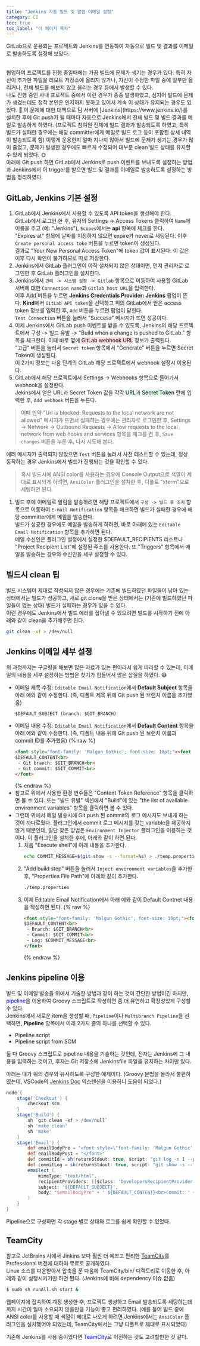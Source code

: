 ```yaml
---
title: "Jenkins 자동 빌드 및 알람 이메일 설정"
category: CI
toc: true
toc_label: "이 페이지 목차"
---
```


GitLab으로 운용되는 프로젝트와 Jenkins를 연동하여 자동으로 빌드 및 결과를 이메일로 발송하도록 설정해 보았다.

<br>
협업하여 프로젝트를 진행 중일때에는 가끔 빌드에 문제가 생기는 경우가 있다. 특히 자신이 추가한 파일을 리모트 저장소에 올리지 않거나, 자신이 수정한 파일 중에 일부만 올리거나, 전체 빌드를 해보지 않고 올리는 경우 등에서 발생할 수 있다.

<br>
나도 진행 중인 사내 프로젝트 중에서 이런 경우가 종종 발생하였고, 심지어 빌드에 문제가 생겼는데도 정작 본인은 인지하지 못하고 있어서 계속 이 상태가 유지되는 경우도 있었다. 🚩  
이 문제에 대한 대책으로 팀 서버에 [Jenkins](https://www.jenkins.io/)를 설치한 후에 Git push가 될 때마다 자동으로 Jenkins에서 전체 빌드 및 빌드 결과를 메일로 발송하게 하였다. (프로젝트 참여원 전체에 빌드 결과가 발송되도록 하였고, 특히 빌드가 실패한 경우에는 해당 committer에게 메일로 빌드 로그 등이 포함된 상세 내역이 발송되도록 함)  
이렇게 운용한지 얼마 지나지 않아서 빌드에 문제가 생기는 경우가 많이 줄었고, 문제가 발생한 경우에도 빠르게 수정되어 대부분 clean 빌드 상태를 유지할 수 있게 되었다. 🌞

<br>
아래에 Git push 하면 GitLab에서 Jenkins로 push 이벤트를 보내도록 설정하는 방법과 Jenkins에서 이 trigger를 받으면 빌드 및 결과를 이메일로 발송하도록 설정하는 방법을 정리하였다.

## GitLab, Jenkins 기본 설정
1. GitLab에서 Jenkins에서 사용할 수 있도록 API token을 생성해야 한다.  
GitLab에서 로그인 한 후, 유저의 Settings -> Access Tokens 클릭하여 `Name`에 이름을 주고 (예: "Jenkins"), `Scopes`에서는 **api** 항목에 체크를 한다.  
"Expires at" 항목에 날짜를 지정하지 않으면 expire가 never로 세팅된다. 이후 `Create personal access toke` 버튼을 누르면 token이 생성된다.  
결과로 "Your New Personal Access Token"에 token 값이 표시된다. 이 값은 이후 다시 확인이 불가하므로 따로 저장한다.
1. Jenkins에서 GitLab 플러그인이 아직 설치되지 않은 상태이면, 먼저 관리자로 로그인한 후 GitLab 플러그인을 설치한다.
1. Jenkins에서 `관리 -> 시스템 설정 -> Gitlab` 항목으로 이동하여 사용할 GitLab 서버에 대한 `Connection name`과 `Gitlab host URL`을 입력한다.  
이후 Add 버튼을 누르면 **Jenkins Credentials Provider: Jenkins** 팝업이 뜬다. **Kind**에서 `GitLab API token`을 선택하고 위의 GitLab에서 얻은 access token 정보를 입력한 후, `Add` 버튼을 누르면 팝업이 닫힌다.  
`Test Connection` 버튼을 눌러서 "Success" 메시지가 뜨면 성공이다.
1. 이제 Jenkins에서 GitLab push 이벤트를 받을 수 있도록, Jenkins의 해당 프로젝트에서 구성 -> 빌드 유발 -> "Build when a change is pushed to GitLab." 항목을 체크한다. 이때 바로 옆에 <mark style='background-color: #ffdce0'>GitLab webhook URL</mark> 정보가 출력된다.  
"고급" 버튼을 눌러서 `Secret token` 항목에서 "Generate" 버튼을 누르면 Secret Token이 생성된다.  
이 2가지 정보는 다음 단계의 GitLab 해당 프로젝트에서 webhook 설정시 이용된다.
1. GitLab에서 해당 프로젝트에서 Settings -> Webhooks 항목으로 들어가서 webhook을 설정한다.  
Jekins에서 얻은 URL과 Secret Token 값을 각각 <mark style='background-color: #dcffe4'>URL</mark>과 <mark style='background-color: #dcffe4'>Secret Token</mark> 란에 입력한 후, `Add webhook` 버튼을 누른다.
> 이때 만약 "Url is blocked: Requests to the local network are not allowed" 메시지가 뜨면서 실패하는 경우에는 관리자로 로그인한 후, Settings -> Network -> Outbound Requests -> Allow requests to the local network from web hooks and services 항목을 체크를 켠 후, `Save changes` 버튼을 누른 후, 다시 시도해 본다.

   에러 메시지가 출력되지 않았으면 `Test` 버튼을 눌러서 사전 테스트할 수 있는데, 정상 동작하는 경우 Jenkins에서 빌드가 진행되는 것을 확인할 수 있다.
> 혹시 빌드시에 ANSI color를 사용하는 경우에 Console Output으로 색깔이 제대로 표시되게 하려면, `AnsiColor` 플러그인을 설치한 후, 디폴트 "xterm"으로 세팅하면 된다.
1. 빌드 후에 이메일로 알림을 발송하려면 해당 프로젝트에서 `구성 -> 빌드 후 조치` 항목으로 이동하여 `E-mail Notification` 항목을 체크하면 빌드가 실패한 경우에 해당 committer에게 메일을 발송한다.  
빌드가 성공한 경우에도 메일을 발송하게 하려면, 바로 아래에 있는 `Editable Email Notification` 항목을 추가하면 된다.  
메일 수신인은 플러그인 설정에서 설정한 $DEFAULT_RECIPIENTS 리스트나 "Project Recipient List"에 설정된 주소를 사용한다. 또 "Triggers" 항목에서 메일을 발송하는 경우와 수신인을 세부 설정할 수 있다.

## 빌드시 clean 팁
빌드 시스템이 제대로 작성되지 않은 경우에는 기존에 빌드하였던 파일들이 남아 있는 상태에서는 빌드가 성공하고, 새로 git clone을 받은 상태에서는 (기존에 빌드하였던 파일들이 없는 상태) 빌드가 실패하는 경우가 있을 수 있다.  
이런 경우에도 Jenkins에서 빌드 에러를 잡아낼 수 있으려면 빌드를 시작하기 전에 아래와 같이 clean을 추가해주면 된다.
```sh
git clean -xf > /dev/null
```

## Jenkins 이메일 세부 설정
위 과정까지는 구글링을 해보면 많은 자료가 있는 편이라서 쉽게 따라할 수 있는데, 이메일의 내용을 세부 설정하는 방법은 찾기가 힘들어서 많은 삽질을 하였다. 😅  
- 이메일 제목 수정: `Editable Email Notification`에서 **Default Subject** 항목을 아래 예와 같이 수정한다. (즉, 디폴트 제목 뒤에 Git push 된 브랜치 이름을 추가했음)
   ```html
   $DEFAULT_SUBJECT (branch: $GIT_BRANCH)
   ```
- 이메일 내용 수정: `Editable Email Notification`에서 **Default Content** 항목을 아래 예와 같이 수정한다. (즉, 디폴트 내용 뒤에 Git push 된 브랜치 이름과 commit ID를 추가했음)
   {% raw %}
   ```html
   <font style="font-family: 'Malgun Gothic'; font-size: 10pt;"><font color='#1f4e79'>
   $DEFAULT_CONTENT<br>
    - Git branch: $GIT_BRANCH<br>
    - Git commit: $GIT_COMMIT<br>
   </font>
   ```
   {% endraw %}
- 참고로 위에서 사용한 환경 변수들은 "Content Token Reference" 항목을 클릭하면 볼 수 있다. 또는 "빌드 유발" 섹션에서 "Build"에 있는 "the list of available environment variables" 항목을 클릭하면 볼 수 있다.
- 그런데 위에서 메일 발송시에 Git push 된 commit의 로그 메시지도 보내게 하는 것이 까다로웠다. 플러그인에서 commit 로그 메시지를 갖는 variable을 제공하지 않기 때문인데, 일단 찾은 방법은 `Environment Injector` 플러그인을 이용하는 것이다. 이 플러그인을 설치한 후에, 아래와 같이 하면 된다.
   1. 처음 "Execute shell"에 아래 내용을 추가한다.
      ```sh
      echo COMMIT_MESSAGE=$(git show -s --format=%s) > ./temp.properties
      ```
   1. "Add build step" 버튼을 눌러서 `Inject environment variables`을 추가한 후, "Properties File Path"에 아래와 같이 추가한다.
      ```sh
      ./temp.properties
      ```
   1. 이제 Editable Email Notification에서 아래 예와 같이 Default Contnet 내용을 작성하면 된다.
      {% raw %}
      ```html
      <font style="font-family: 'Malgun Gothic'; font-size: 10pt;"><font color='#1f4e79'>
      $DEFAULT_CONTENT<br>
       - Branch: $GIT_BRANCH<br>
       - Commit: $GIT_COMMIT<br>
       - Log: $COMMIT_MESSAGE<br>
      </font>
      ```
      {% endraw %}

## Jenkins pipeline 이용
빌드 및 이메일 발송을 위에서 기술한 방법과 같이 하는 것이 간단한 방법이긴 하지만, <font color=blue>pipeline</font>을 이용하여 Groovy 스크립트로 작성하면 좀 더 유연하고 확장성있게 구성할 수 있다.  
Jenkins에서 새로운 item을 생성할 때, `Pipeline`이나 `Multibranch Pipeline`을 선택하면, **Pipeline** 항목에서 아래 2가지 중의 하나를 선택할 수 있다.
- Pipeline script
- Pipeline script from SCM

둘 다 Groovy 스크립트로 pipeline 내용을 기술하는 것인데, 전자는 Jenkins에 그 내용을 입력하는 것이고, 후자는 Git 저장소에 Jenkinsfile 파일을 유지하는 차이만 있다.  

아래는 내가 위의 경우와 유사하도록 구성한 예제이다. (Groovy 문법을 몰라서 불편하였는데, VSCode의 [Jenkins Doc](https://marketplace.visualstudio.com/items?itemName=Maarti.jenkins-doc) 익스텐션을 이용하니 도움이 되었다.)
```groovy
node {
    stage('Checkout') {
        checkout scm
    }    
    stage('Build') {
        sh `git clean -xf > /dev/null`
        sh 'make clean'
        sh 'make'
    }
    stage('Email') {
        def emailBodyPre = "<font style=\"font-family: 'Malgun Gothic'; font-size: 10pt;\"><font color='#1f4e79'>"
        def emailBodyPost = "</font>"
        def commitId = sh(returnStdout: true, script: "git log -n 1 --pretty=format:'%H'").trim()
        def commitLog = sh(returnStdout: true, script: "git show -s --format=%s").trim()
        emailext (
            mimeType: "text/html",
            recipientProviders: [[$class: 'DevelopersRecipientProvider'], [$class: 'RequesterRecipientProvider']],
            subject: '${DEFAULT_SUBJECT}',
            body: "$emailBodyPre" + ' ${DEFAULT_CONTENT}<br>Commit: ' + "$commitId" + '<br>Log:' + "$commitLog" + "$emailBodyPost",
        )
    }
}
```

Pipeline으로 구성하면 각 stage 별로 상태와 로그를 쉽게 확인할 수 있었다.

## TeamCity
참고로 JetBrains 사에서 Jinkins 보다 훨씬 더 예쁘고 편리한 [TeamCity](https://www.jetbrains.com/teamcity)를 Professional 버전에 대하여 무료로 공개하였다.  
Linux 소스를 다운받아서 압축을 푼 다음에 TeamCity/bin/ 디렉토리로 이동한 후, 아래와 같이 실행시키기만 하면 된다. (Jenkins에 비해 dependency 이슈 없음)
```sh
$ sudo sh runAll.sh start &
```
웹페이지에 접속하여 계정 생성한 후, 프로젝트 생성하고 Email 발송되도록 세팅하는데까지 시간이 얼마 소요되지 않을만큼 기능이 좋고 편리하였다. (예를 들어 빌드 중에 ANSI color를 사용할 때 색깔이 제대로 나오게 하려면 Jenkins에서는 `AnsiColor` 플러그인을 설치했어야 되었는데, TeamCity에서는 그냥 디폴트로 제대로 표시되었다)

기존에 Jenkins를 사용 중이었다면 <font color=blue>TeamCity</font>로 이전하는 것도 고려할만한 것 같다.
